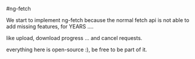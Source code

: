 #ng-fetch

We start to implement ng-fetch because the normal fetch api is not able to add missing features, for YEARS ....

like upload, download progress ... and cancel requests.

everything here is open-source :), be free to be part of it.



